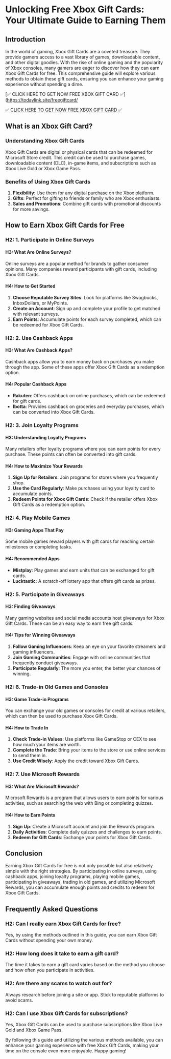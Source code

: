 # Unlocking Free Xbox Gift Cards: Your Ultimate Guide to Earning Them

## Introduction

In the world of gaming, Xbox Gift Cards are a coveted treasure. They provide gamers access to a vast library of games, downloadable content, and other digital goodies. With the rise of online gaming and the popularity of Xbox consoles, many gamers are eager to discover how they can earn Xbox Gift Cards for free. This comprehensive guide will explore various methods to obtain these gift cards, ensuring you can enhance your gaming experience without spending a dime.

[✅ CLICK HERE TO GET NOW FREE XBOX GIFT CARD ✅](https://todaylink.site/freegiftcard/

[✅ CLICK HERE TO GET NOW FREE XBOX GIFT CARD ✅](https://todaylink.site/freegiftcard/)

## What is an Xbox Gift Card?

### Understanding Xbox Gift Cards

Xbox Gift Cards are digital or physical cards that can be redeemed for Microsoft Store credit. This credit can be used to purchase games, downloadable content (DLC), in-game items, and subscriptions such as Xbox Live Gold or Xbox Game Pass. 

### Benefits of Using Xbox Gift Cards

1. **Flexibility**: Use them for any digital purchase on the Xbox platform.
2. **Gifts**: Perfect for gifting to friends or family who are Xbox enthusiasts.
3. **Sales and Promotions**: Combine gift cards with promotional discounts for more savings.

## How to Earn Xbox Gift Cards for Free

### H2: 1. Participate in Online Surveys

#### H3: What Are Online Surveys?

Online surveys are a popular method for brands to gather consumer opinions. Many companies reward participants with gift cards, including Xbox Gift Cards.

#### H4: How to Get Started

1. **Choose Reputable Survey Sites**: Look for platforms like Swagbucks, InboxDollars, or MyPoints.
2. **Create an Account**: Sign up and complete your profile to get matched with relevant surveys.
3. **Earn Points**: Accumulate points for each survey completed, which can be redeemed for Xbox Gift Cards.

### H2: 2. Use Cashback Apps

#### H3: What Are Cashback Apps?

Cashback apps allow you to earn money back on purchases you make through the app. Some of these apps offer Xbox Gift Cards as a redemption option.

#### H4: Popular Cashback Apps

- **Rakuten**: Offers cashback on online purchases, which can be redeemed for gift cards.
- **Ibotta**: Provides cashback on groceries and everyday purchases, which can be converted into Xbox Gift Cards.

### H2: 3. Join Loyalty Programs

#### H3: Understanding Loyalty Programs

Many retailers offer loyalty programs where you can earn points for every purchase. These points can often be converted into gift cards.

#### H4: How to Maximize Your Rewards

1. **Sign Up for Retailers**: Join programs for stores where you frequently shop.
2. **Use the Card Regularly**: Make purchases using your loyalty card to accumulate points.
3. **Redeem Points for Xbox Gift Cards**: Check if the retailer offers Xbox Gift Cards as a redemption option.

### H2: 4. Play Mobile Games

#### H3: Gaming Apps That Pay

Some mobile games reward players with gift cards for reaching certain milestones or completing tasks.

#### H4: Recommended Apps

- **Mistplay**: Play games and earn units that can be exchanged for gift cards.
- **Lucktastic**: A scratch-off lottery app that offers gift cards as prizes.

### H2: 5. Participate in Giveaways

#### H3: Finding Giveaways

Many gaming websites and social media accounts host giveaways for Xbox Gift Cards. These can be an easy way to earn free gift cards.

#### H4: Tips for Winning Giveaways

1. **Follow Gaming Influencers**: Keep an eye on your favorite streamers and gaming influencers.
2. **Join Gaming Communities**: Engage with online communities that frequently conduct giveaways.
3. **Participate Regularly**: The more you enter, the better your chances of winning.

### H2: 6. Trade-in Old Games and Consoles

#### H3: Game Trade-in Programs

You can exchange your old games or consoles for credit at various retailers, which can then be used to purchase Xbox Gift Cards.

#### H4: How to Trade In

1. **Check Trade-in Values**: Use platforms like GameStop or CEX to see how much your items are worth.
2. **Complete the Trade**: Bring your items to the store or use online services to send them in.
3. **Use Credit Wisely**: Apply the credit toward Xbox Gift Cards.

### H2: 7. Use Microsoft Rewards

#### H3: What Are Microsoft Rewards?

Microsoft Rewards is a program that allows users to earn points for various activities, such as searching the web with Bing or completing quizzes.

#### H4: How to Earn Points

1. **Sign Up**: Create a Microsoft account and join the Rewards program.
2. **Daily Activities**: Complete daily quizzes and challenges to earn points.
3. **Redeem for Gift Cards**: Exchange your points for Xbox Gift Cards.

## Conclusion

Earning Xbox Gift Cards for free is not only possible but also relatively simple with the right strategies. By participating in online surveys, using cashback apps, joining loyalty programs, playing mobile games, participating in giveaways, trading in old games, and utilizing Microsoft Rewards, you can accumulate enough points and credits to redeem for Xbox Gift Cards. 

## Frequently Asked Questions

### H2: Can I really earn Xbox Gift Cards for free?

Yes, by using the methods outlined in this guide, you can earn Xbox Gift Cards without spending your own money.

### H2: How long does it take to earn a gift card?

The time it takes to earn a gift card varies based on the method you choose and how often you participate in activities. 

### H2: Are there any scams to watch out for?

Always research before joining a site or app. Stick to reputable platforms to avoid scams.

### H2: Can I use Xbox Gift Cards for subscriptions?

Yes, Xbox Gift Cards can be used to purchase subscriptions like Xbox Live Gold and Xbox Game Pass.

By following this guide and utilizing the various methods available, you can enhance your gaming experience with free Xbox Gift Cards, making your time on the console even more enjoyable. Happy gaming!
